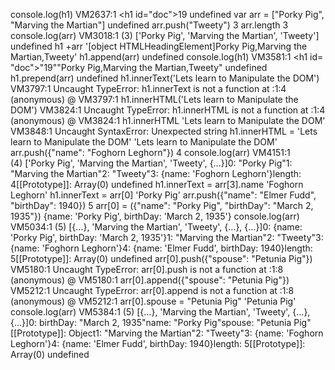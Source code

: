 console.log(h1)
VM2637:1 <h1 id=​"doc">​19​</h1>​
undefined
var arr = ["Porky Pig", "Marving the Martian"]
undefined
arr.push("Tweety")
3
arr.length
3
console.log(arr)
VM3018:1 (3) ['Porky Pig', 'Marving the Martian', 'Tweety']
undefined
h1 +arr
'[object HTMLHeadingElement]Porky Pig,Marving the Martian,Tweety'
h1.append(arr)
undefined
console.log(h1)
VM3581:1 <h1 id=​"doc">​"19""Porky Pig,Marving the Martian,Tweety"</h1>​
undefined
h1.prepend(arr)
undefined
h1.innerText('Lets learn to Manipulate the DOM')
VM3797:1 Uncaught TypeError: h1.innerText is not a function
    at <anonymous>:1:4
(anonymous) @ VM3797:1
h1.innerHTML('Lets learn to Manipulate the DOM')
VM3824:1 Uncaught TypeError: h1.innerHTML is not a function
    at <anonymous>:1:4
(anonymous) @ VM3824:1
h1.innerHTML 'Lets learn to Manipulate the DOM'
VM3848:1 Uncaught SyntaxError: Unexpected string
h1.innerHTML = 'Lets learn to Manipulate the DOM'
'Lets learn to Manipulate the DOM'
arr.push({"name": "Foghorn Leghorn"})
4
console.log(arr)
VM4151:1 (4) ['Porky Pig', 'Marving the Martian', 'Tweety', {…}]0: "Porky Pig"1: "Marving the Martian"2: "Tweety"3: {name: 'Foghorn Leghorn'}length: 4[[Prototype]]: Array(0)
undefined
h1.innerText = arr[3].name
'Foghorn Leghorn'
h1.innerText = arr[0]
'Porky Pig'
arr.push({"name": "Elmer Fudd", "birthDay": 1940})
5
arr[0] = ({"name": "Porky Pig", "birthDay": "March 2, 1935"})
{name: 'Porky Pig', birthDay: 'March 2, 1935'}
console.log(arr)
VM5034:1 (5) [{…}, 'Marving the Martian', 'Tweety', {…}, {…}]0: {name: 'Porky Pig', birthDay: 'March 2, 1935'}1: "Marving the Martian"2: "Tweety"3: {name: 'Foghorn Leghorn'}4: {name: 'Elmer Fudd', birthDay: 1940}length: 5[[Prototype]]: Array(0)
undefined
arr[0].push({"spouse": "Petunia Pig"})
VM5180:1 Uncaught TypeError: arr[0].push is not a function
    at <anonymous>:1:8
(anonymous) @ VM5180:1
arr[0].append({"spouse": "Petunia Pig"})
VM5212:1 Uncaught TypeError: arr[0].append is not a function
    at <anonymous>:1:8
(anonymous) @ VM5212:1
arr[0].spouse = "Petunia Pig"
'Petunia Pig'
console.log(arr)
VM5384:1 (5) [{…}, 'Marving the Martian', 'Tweety', {…}, {…}]0: birthDay: "March 2, 1935"name: "Porky Pig"spouse: "Petunia Pig"[[Prototype]]: Object1: "Marving the Martian"2: "Tweety"3: {name: 'Foghorn Leghorn'}4: {name: 'Elmer Fudd', birthDay: 1940}length: 5[[Prototype]]: Array(0)
undefined